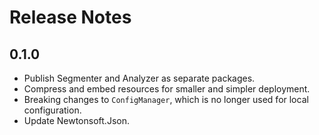 # Release Notes

## 0.1.0

* Publish Segmenter and Analyzer as separate packages.
* Compress and embed resources for smaller and simpler deployment.
* Breaking changes to `ConfigManager`, which is no longer used for local configuration.
* Update Newtonsoft.Json.
